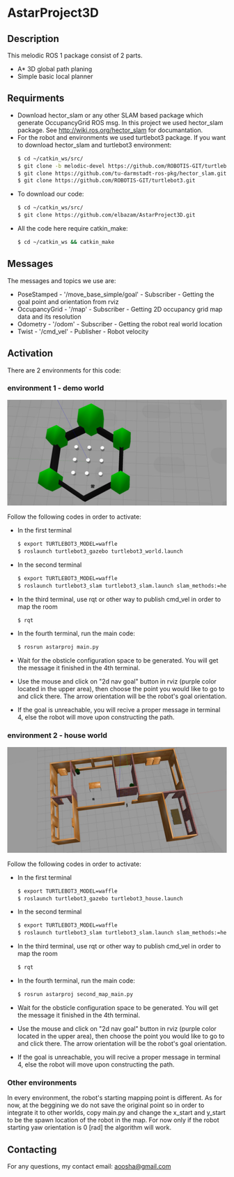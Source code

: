 # AstarProject3D
## Description

This melodic ROS 1 package consist of 2 parts.

- A* 3D global path planing
- Simple basic local planner

## Requirments

- Download hector_slam or any other SLAM based package which generate OccupancyGrid ROS msg. In this project we used hector_slam package. See http://wiki.ros.org/hector_slam for documantation.
- For the robot and environments we used turtlebot3 package. If you want to download hector_slam and turtlebot3 environment:
    ```sh
    $ cd ~/catkin_ws/src/
    $ git clone -b melodic-devel https://github.com/ROBOTIS-GIT/turtlebot3_simulations.git
    $ git clone https://github.com/tu-darmstadt-ros-pkg/hector_slam.git
    $ git clone https://github.com/ROBOTIS-GIT/turtlebot3.git
    ```
- To download our code:
    ```sh
    $ cd ~/catkin_ws/src/
    $ git clone https://github.com/elbazam/AstarProject3D.git
    ```
- All the code here require catkin_make:
    ```sh
    $ cd ~/catkin_ws && catkin_make
    ```

## Messages

The messages and topics we use are:
 - PoseStamped - '/move_base_simple/goal' - Subscriber -  Getting the goal point and orientation from rviz
 - OccupancyGrid - '/map' - Subscriber - Getting 2D occupancy grid map data and its resolution
 - Odometry - '/odom' - Subscriber - Getting the robot real world location
 - Twist - '/cmd_vel' - Publisher - Robot velocity


## Activation

There are 2 environments for this code:

### environment 1 - demo world


![demo environment](pictures/demo.jpg)

Follow the following codes in order to activate:
- In the first terminal
    ```sh
    $ export TURTLEBOT3_MODEL=waffle
    $ roslaunch turtlebot3_gazebo turtlebot3_world.launch
    ```
- In the second terminal
    ```sh
    $ export TURTLEBOT3_MODEL=waffle
    $ roslaunch turtlebot3_slam turtlebot3_slam.launch slam_methods:=hector
    ```
- In the third terminal, use rqt or other way to publish cmd_vel in order to map the room
    ```sh
    $ rqt
    ```

- In the fourth terminal, run the main code:
    ```sh
    $ rosrun astarproj main.py
    ```
- Wait for the obsticle configuration space to be generated. You will get the message it finished in the 4th terminal.
- Use the mouse and click on "2d nav goal" button in rviz (purple color located in the upper area), then choose the point you would like to go to and click there. The arrow orientation will be the robot's goal orientation.
- If the goal is unreachable, you will recive a proper message in terminal 4, else the robot will move upon constructing the path.


### environment 2 - house world

![house environment](pictures/house.jpg)

Follow the following codes in order to activate:
- In the first terminal
    ```sh
    $ export TURTLEBOT3_MODEL=waffle
    $ roslaunch turtlebot3_gazebo turtlebot3_house.launch
    ```
- In the second terminal
    ```sh
    $ export TURTLEBOT3_MODEL=waffle
    $ roslaunch turtlebot3_slam turtlebot3_slam.launch slam_methods:=hector
    ```
- In the third terminal, use rqt or other way to publish cmd_vel in order to map the room
    ```sh
    $ rqt
    ```

- In the fourth terminal, run the main code:
    ```sh
    $ rosrun astarproj second_map_main.py
    ```
- Wait for the obsticle configuration space to be generated. You will get the message it finished in the 4th terminal.
- Use the mouse and click on "2d nav goal" button in rviz (purple color located in the upper area), then choose the point you would like to go to and click there. The arrow orientation will be the robot's goal orientation.
- If the goal is unreachable, you will recive a proper message in terminal 4, else the robot will move upon constructing the path.

### Other environments

In every environment, the robot's starting mapping point is different. As for now, at the beggining we do not save the original point so in order to integrate it to other worlds, copy main.py and change the x_start and y_start to be the spawn location of the robot in the map. For now only if the robot starting yaw orientation is 0 [rad] the algorithm will work.

## Contacting

For any questions, my contact email:
aoosha@gmail.com




